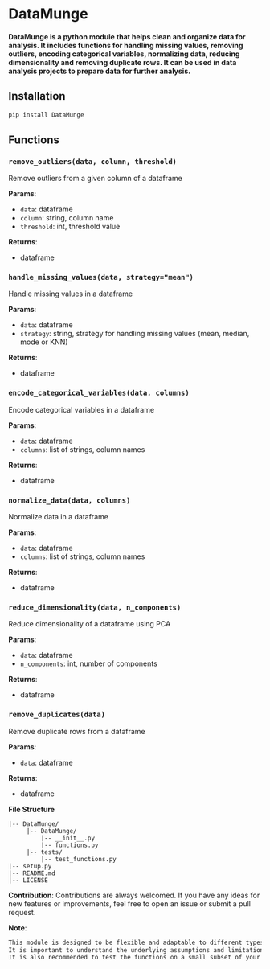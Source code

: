 
# DataMunge

#### DataMunge is a python module that helps clean and organize data for analysis. It includes functions for handling missing values, removing outliers, encoding categorical variables, normalizing data, reducing dimensionality and removing duplicate rows. It can be used in data analysis projects to prepare data for further analysis.

## Installation
```bash
pip install DataMunge
```
## Functions

### `remove_outliers(data, column, threshold)`

Remove outliers from a given column of a dataframe

**Params**:

-   `data`: dataframe
-   `column`: string, column name
-   `threshold`: int, threshold value

**Returns**:

-   dataframe

### `handle_missing_values(data, strategy="mean")`

Handle missing values in a dataframe

**Params**:

-   `data`: dataframe
-   `strategy`: string, strategy for handling missing values (mean, median, mode or KNN)

**Returns**:

-   dataframe

### `encode_categorical_variables(data, columns)`

Encode categorical variables in a dataframe

**Params**:

-   `data`: dataframe
-   `columns`: list of strings, column names

**Returns**:

-   dataframe

### `normalize_data(data, columns)`

Normalize data in a dataframe

**Params**:

-   `data`: dataframe
-   `columns`: list of strings, column names

**Returns**:

-   dataframe

### `reduce_dimensionality(data, n_components)`

Reduce dimensionality of a dataframe using PCA

**Params**:

-   `data`: dataframe
-   `n_components`: int, number of components

**Returns**:

-   dataframe

### `remove_duplicates(data)`

Remove duplicate rows from a dataframe

**Params**:

-   `data`: dataframe

**Returns**:

-   dataframe


**File Structure**

```
|-- DataMunge/
	 |-- DataMunge/
		 |-- __init__.py
		 |-- functions.py
	 |-- tests/
		 |-- test_functions.py 
|-- setup.py 
|-- README.md 
|-- LICENSE
```

**Contribution**: Contributions are always welcomed. If you have any ideas for new features or improvements, feel free to open an issue or submit a pull request.

**Note**: 
 ```txt
 This module is designed to be flexible and adaptable to different types of data and use cases.
 It is important to understand the underlying assumptions and limitations of each function and how they apply to your specific data before using them. 
 It is also recommended to test the functions on a small subset of your data before applying them to the entire dataset.
```
